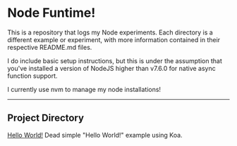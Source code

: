 # Node Funtime!

This is a repository that logs my Node experiments. Each directory is a different example or experiment, with more information contained in their respective README.md files.

I do include basic setup instructions, but this is under the assumption that you've installed a version of NodeJS higher than v7.6.0 for native async function support.

I currently use nvm to manage my node installations!

___

## Project Directory
[Hello World!](hello-world/)
Dead simple "Hello World!" example using Koa.
